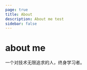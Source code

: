 ```yaml
---
page: true
title: About
description: About me test
sidebar: false
---
```

# about me
一个对技术无限追求的人，终身学习者。
